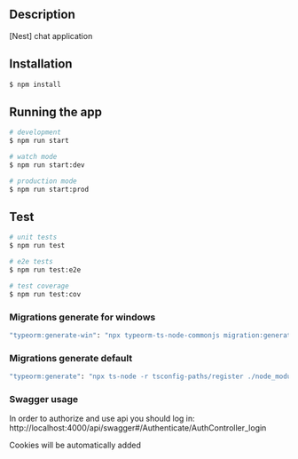 ## Description

[Nest] chat application

## Installation

```bash
$ npm install
```

## Running the app

```bash
# development
$ npm run start

# watch mode
$ npm run start:dev

# production mode
$ npm run start:prod
```

## Test

```bash
# unit tests
$ npm run test

# e2e tests
$ npm run test:e2e

# test coverage
$ npm run test:cov
```

### Migrations generate for windows
```bash
"typeorm:generate-win": "npx typeorm-ts-node-commonjs migration:generate -d ./ormconfig.ts src/database/migrations/%npm_config_name%",
```

### Migrations generate default
```bash
"typeorm:generate": "npx ts-node -r tsconfig-paths/register ./node_modules/typeorm/cli.js migration:generate -d ./ormconfig.ts src/database/migrations/$npm_config_name"
```

### Swagger usage
In order to authorize and use api you should log in:
http://localhost:4000/api/swagger#/Authenticate/AuthController_login

Cookies will be automatically added

